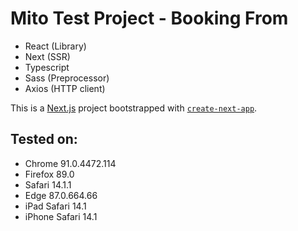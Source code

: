 # Mito Test Project - Booking From

- React (Library)
- Next (SSR)
- Typescript
- Sass (Preprocessor)
- Axios (HTTP client)

This is a [Next.js](https://nextjs.org/) project bootstrapped with [`create-next-app`](https://github.com/vercel/next.js/tree/canary/packages/create-next-app).

## Tested on:

- Chrome        91.0.4472.114
- Firefox       89.0
- Safari        14.1.1
- Edge          87.0.664.66
- iPad Safari   14.1
- iPhone Safari 14.1


